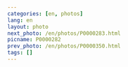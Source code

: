 ```yaml
---
categories: [en, photos]
lang: en
layout: photo
next_photo: /en/photos/P0000283.html
picname: P0000282
prev_photo: /en/photos/P0000350.html
tags: []
---
```

